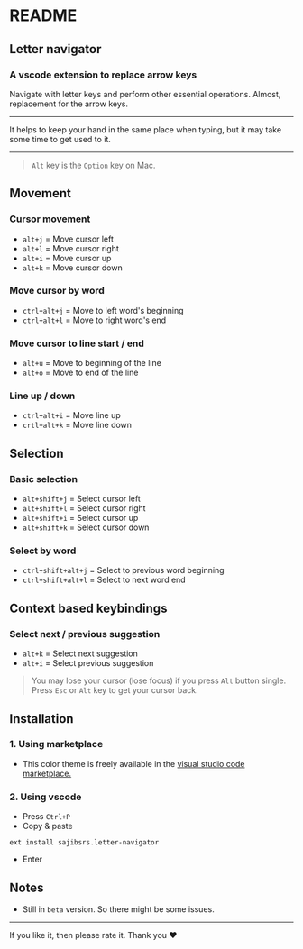 # README
## Letter navigator
### A vscode extension to replace arrow keys
Navigate with letter keys and perform other essential operations. Almost, replacement for the arrow keys.
___
It helps to keep your hand in the same place when typing, but it may take some time to get used to it.
___

> `Alt` key is the `Option` key on Mac.

## Movement
### Cursor movement
- `alt+j` = Move cursor left
- `alt+l` = Move cursor right
- `alt+i` = Move cursor up
- `alt+k` = Move cursor down

### Move cursor by word
- `ctrl+alt+j` = Move to left word's beginning
- `ctrl+alt+l` = Move to right word's end

### Move cursor to line start / end
- `alt+u` = Move to beginning of the line
- `alt+o` = Move to end of the line

### Line up / down
- `ctrl+alt+i` = Move line up
- `crtl+alt+k` = Move line down

## Selection
### Basic selection
- `alt+shift+j` = Select cursor left
- `alt+shift+l` = Select cursor right
- `alt+shift+i` = Select cursor up
- `alt+shift+k` = Select cursor down

### Select by word
- `ctrl+shift+alt+j` = Select to previous word beginning
- `ctrl+shift+alt+l` = Select to next word end

## Context based keybindings
### Select next / previous suggestion
- `alt+k` = Select next suggestion
- `alt+i` = Select previous suggestion
> You may lose your cursor (lose focus) if you press `Alt` button single. Press `Esc` or `Alt` key to get your cursor back.

## Installation

### 1. Using marketplace
- This color theme is freely available in the [visual studio code marketplace.](https://marketplace.visualstudio.com/items/sajibsrs.letter-navigator)

### 2. Using vscode
- Press `Ctrl+P`
- Copy & paste

```shell
ext install sajibsrs.letter-navigator
```
- Enter

## Notes
* Still in `beta` version. So there might be some issues.

---
If you like it, then please rate it. Thank you ❤️
